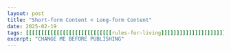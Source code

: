 ```yaml
---
layout: post
title: "Short-form Content < Long-form Content"
date: 2025-02-19
tags: [[[[[[[[[[[[[[[[[[[[[[[[[[[[rules-for-living]]]]]]]]]]]]]]]]]]]]]]]]]]]]
excerpt: "CHANGE ME BEFORE PUBLISHING"
---
```

